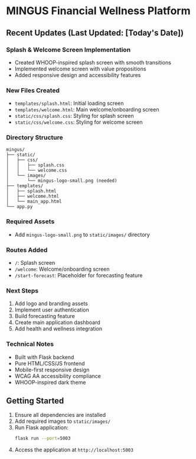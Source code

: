 # MINGUS Financial Wellness Platform

## Recent Updates (Last Updated: [Today's Date])

### Splash & Welcome Screen Implementation
- Created WHOOP-inspired splash screen with smooth transitions
- Implemented welcome screen with value propositions
- Added responsive design and accessibility features

### New Files Created
- `templates/splash.html`: Initial loading screen
- `templates/welcome.html`: Main welcome/onboarding screen
- `static/css/splash.css`: Styling for splash screen
- `static/css/welcome.css`: Styling for welcome screen

### Directory Structure
```
mingus/
├── static/
│   ├── css/
│   │   ├── splash.css
│   │   └── welcome.css
│   └── images/
│       └── mingus-logo-small.png (needed)
├── templates/
│   ├── splash.html
│   ├── welcome.html
│   └── main_app.html
└── app.py
```

### Required Assets
- Add `mingus-logo-small.png` to `static/images/` directory

### Routes Added
- `/`: Splash screen
- `/welcome`: Welcome/onboarding screen
- `/start-forecast`: Placeholder for forecasting feature

### Next Steps
1. Add logo and branding assets
2. Implement user authentication
3. Build forecasting feature
4. Create main application dashboard
5. Add health and wellness integration

### Technical Notes
- Built with Flask backend
- Pure HTML/CSS/JS frontend
- Mobile-first responsive design
- WCAG AA accessibility compliance
- WHOOP-inspired dark theme

## Getting Started
1. Ensure all dependencies are installed
2. Add required images to `static/images/`
3. Run Flask application:
   ```bash
   flask run --port=5003
   ```
4. Access the application at `http://localhost:5003`
